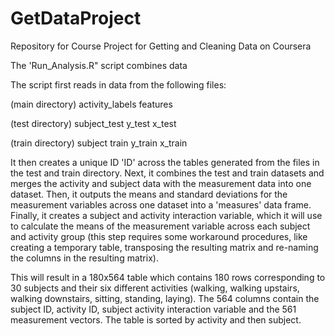 # GetDataProject
Repository for Course Project for Getting and Cleaning Data on Coursera

The 'Run_Analysis.R" script combines data 

The script first reads in data from the following files:

(main directory)
activity_labels
features

(test directory)
subject_test
y_test
x_test

(train directory)
subject train
y_train
x_train

It then creates a unique ID 'ID' across the tables generated from the files in the test and train directory. 
Next, it combines the test and train datasets and merges the activity and subject data with the measurement data into one dataset.
Then, it outputs the means and standard deviations for the measurement variables across one dataset into a 'measures' data frame.
Finally, it creates a subject and activity interaction variable, which it will use to calculate the means of the measurement variable across each subject and activity group (this step requires some workaround procedures, like creating a temporary table, transposing the resulting matrix and re-naming the columns in the resulting matrix).

This will result in a 180x564 table which contains 180 rows corresponding to 30 subjects and their six different activities (walking, walking upstairs, walking downstairs, sitting, standing, laying). The 564 columns contain the subject ID, activity ID, subject activity interaction variable and the 561 measurement vectors. The table is sorted by activity and then subject.
